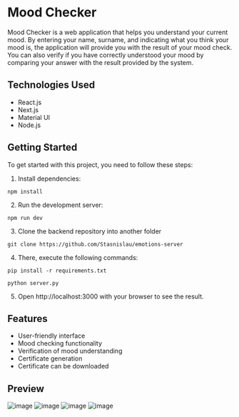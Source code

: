 # Mood Checker

Mood Checker is a web application that helps you understand your current mood. By entering your name, surname, and indicating what you think your mood is, the application will provide you with the result of your mood check. You can also verify if you have correctly understood your mood by comparing your answer with the result provided by the system.

## Technologies Used
- React.js
- Next.js
- Material UI
- Node.js

## Getting Started
To get started with this project, you need to follow these steps:

1. Install dependencies:
```
npm install
```

2. Run the development server:
```
npm run dev
```
3. Clone the backend repository into another folder
```
git clone https://github.com/Stasnislau/emotions-server
```
4. There, execute the following commands: 
```
pip install -r requirements.txt

python server.py
```

5. Open http://localhost:3000 with your browser to see the result.

## Features
- User-friendly interface
- Mood checking functionality
- Verification of mood understanding
- Certificate generation
- Certificate can be downloaded

## Preview
![image](https://github.com/Stasnislau/mood-certificate/assets/56834401/0be6e7ab-5185-4ee3-8c2b-1f92792c16a5)
![image](https://github.com/Stasnislau/mood-certificate/assets/56834401/c799762f-d0df-4630-8b8c-0e5fe9ea84e2)
![image](https://github.com/Stasnislau/mood-certificate/assets/56834401/6396ec89-0a9e-4e8a-8f20-ba062e99ad32)
![image](https://github.com/Stasnislau/mood-certificate/assets/56834401/55dede77-5a30-42a6-8455-0e5b6effb5c3)




